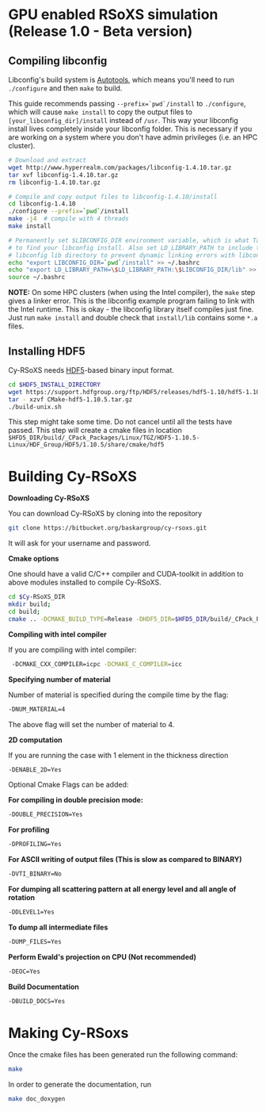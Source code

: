 GPU enabled RSoXS simulation (Release 1.0 - Beta version)
====================================
## Compiling libconfig

Libconfig's build system is [Autotools](https://www.gnu.org/software/automake/manual/html_node/Autotools-Introduction.html), which means you'll need to run `./configure` and then `make` to build.

This guide recommends passing ```--prefix=`pwd`/install``` to `./configure`, which will cause `make install` to copy the output files to `[your_libconfig_dir]/install` instead of `/usr`. This way your libconfig install lives completely inside your libconfig folder. This is necessary if you are working on a system where you don't have admin privileges (i.e. an HPC cluster).

```bash
# Download and extract
wget http://www.hyperrealm.com/packages/libconfig-1.4.10.tar.gz
tar xvf libconfig-1.4.10.tar.gz
rm libconfig-1.4.10.tar.gz

# Compile and copy output files to libconfig-1.4.10/install
cd libconfig-1.4.10
./configure --prefix=`pwd`/install
make -j4  # compile with 4 threads
make install

# Permanently set $LIBCONFIG_DIR environment variable, which is what TalyFEM uses
# to find your libconfig install. Also set LD_LIBRARY_PATH to include the
# libconfig lib directory to prevent dynamic linking errors with libconfig++.so.
echo "export LIBCONFIG_DIR=`pwd`/install" >> ~/.bashrc
echo "export LD_LIBRARY_PATH=\$LD_LIBRARY_PATH:\$LIBCONFIG_DIR/lib" >> ~/.bashrc
source ~/.bashrc
```

**NOTE:** On some HPC clusters (when using the Intel compiler), the `make` step gives a linker error. This is the libconfig example program failing to link with the Intel runtime. This is okay - the libconfig library itself compiles just fine. Just run `make install` and double check that `install/lib` contains some `*.a` files.

## Installing HDF5 

Cy-RSoXS needs [HDF5](https://en.wikipedia.org/wiki/Hierarchical_Data_Format)-based binary input format.

```bash
cd $HDF5_INSTALL_DIRECTORY
wget https://support.hdfgroup.org/ftp/HDF5/releases/hdf5-1.10/hdf5-1.10.5/src/CMake-hdf5-1.10.5.tar.gz
tar - xzvf CMake-hdf5-1.10.5.tar.gz
./build-unix.sh
```
This step might take some time. Do not cancel until all the tests have passed.
This step will create a cmake files in location `$HFD5_DIR/build/_CPack_Packages/Linux/TGZ/HDF5-1.10.5-Linux/HDF_Group/HDF5/1.10.5/share/cmake/hdf5`


Building Cy-RSoXS 
==================

**Downloading Cy-RSoXS**

You can download Cy-RSoXS by cloning into the repository

```bash
git clone https://bitbucket.org/baskargroup/cy-rsoxs.git
```

It will ask for your username and password.

**Cmake options**

One should have a valid C/C++ compiler and CUDA-toolkit in addition to above modules installed to 
compile Cy-RSoXS.
```bash
cd $Cy-RSoXS_DIR
mkdir build; 
cd build;
cmake .. -DCMAKE_BUILD_TYPE=Release -DHDF5_DIR=$HFD5_DIR/build/_CPack_Packages/Linux/TGZ/HDF5-1.10.5-Linux/HDF_Group/HDF5/1.10.5/share/cmake/hdf5 -DDLEVEL2=Yes -DNUM_MATERIAL=4 
```

**Compiling with intel compiler**

If you are compiling with intel compiler:
```bash
 -DCMAKE_CXX_COMPILER=icpc -DCMAKE_C_COMPILER=icc
``` 

**Specifying number of material**

Number of material is specified during the compile time by the flag:
```bash
-DNUM_MATERIAL=4 
```  
The above flag will set the number of material to 4.

**2D computation**

If you are running the case with 1 element in the thickness direction

```bash
-DENABLE_2D=Yes
``` 


Optional Cmake Flags can be added:

**For compiling in double precision mode:**
```bash
-DOUBLE_PRECISION=Yes
```

**For profiling**
```bash
-DPROFILING=Yes
```

**For ASCII writing of output files (This is slow as compared to BINARY)**
```bash
-DVTI_BINARY=No
```
**For dumping all scattering pattern at all energy level and all angle of rotation**
```bash
-DDLEVEL1=Yes
```
**To dump all intermediate files**
```bash
-DUMP_FILES=Yes
```
**Perform Ewald's projection on CPU (Not recommended)**
```bash
-DEOC=Yes
```
**Build Documentation**
```bash
-DBUILD_DOCS=Yes
```

Making Cy-RSoxs
===============
Once the cmake files has been generated run the following command:
```bash
make 
```

In order to generate the documentation, run
```bash
make doc_doxygen
```
